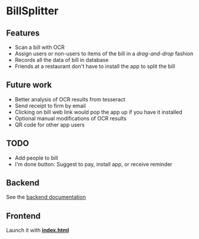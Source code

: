 # BillSplitter

## Features

- Scan a bill with OCR
- Assign users or non-users to items of the bill in  a *drag-and-drop* fashion
- Records all the data of bill in database
- Friends at a restaurant don't have to install the app to split the bill

## Future work

- Better analysis of OCR results from tesseract
- Send receipt to firm by email
- Clicking on bill web link would pop the app up if you have it installed
- Optional manual modifications of OCR results
- QR code for other app users

## TODO

- Add people to bill
- I'm done button: Suggest to pay, install app, or receive reminder

## Backend

See the [backend documentation](backend/readme.md)

## Frontend

Launch it with [**index.html**](https://qdm12.github.io/Billsplitter)